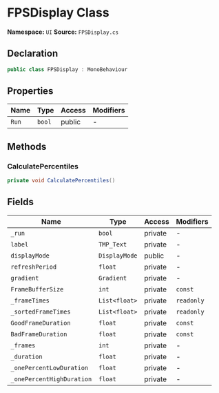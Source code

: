 # FPSDisplay Class

**Namespace:** `UI`
**Source:** `FPSDisplay.cs`

## Declaration

```csharp
public class FPSDisplay : MonoBehaviour
```

## Properties

| Name | Type | Access | Modifiers |
|------|------|--------|-----------|
| `Run` | `bool` | public | - |

## Methods

### CalculatePercentiles

```csharp
private void CalculatePercentiles()
```

## Fields

| Name | Type | Access | Modifiers |
|------|------|--------|-----------|
| `_run` | `bool` | private | - |
| `label` | `TMP_Text` | private | - |
| `displayMode` | `DisplayMode` | public | - |
| `refreshPeriod` | `float` | private | - |
| `gradient` | `Gradient` | private | - |
| `FrameBufferSize` | `int` | private | `const` |
| `_frameTimes` | `List<float>` | private | `readonly` |
| `_sortedFrameTimes` | `List<float>` | private | `readonly` |
| `GoodFrameDuration` | `float` | private | `const` |
| `BadFrameDuration` | `float` | private | `const` |
| `_frames` | `int` | private | - |
| `_duration` | `float` | private | - |
| `_onePercentLowDuration` | `float` | private | - |
| `_onePercentHighDuration` | `float` | private | - |

